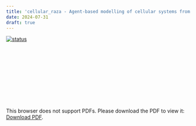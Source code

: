 ```yaml
---
title: 'cellular_raza - Agent-based modelling of cellular systems from a clean slate'
date: 2024-07-31
draft: true
---
```


[![status](https://joss.theoj.org/papers/7a0a13c37e57776edc21132f518ef36a/status.svg)](https://joss.theoj.org/papers/7a0a13c37e57776edc21132f518ef36a)

<object
    data="/publications/2024-joss/paper.pdf"
    type="application/pdf"
    width="100%"
    height="100%"
    style="width: 100%; aspect-ratio: 0.713;">
    <embed src="/publications/2024-joss/paper.pdf">
        <p>This browser does not support PDFs. Please download the PDF to view it: <a href="/publications/20242-joss/paper.pdf">Download PDF</a>.</p>
    </embed>
</object>

